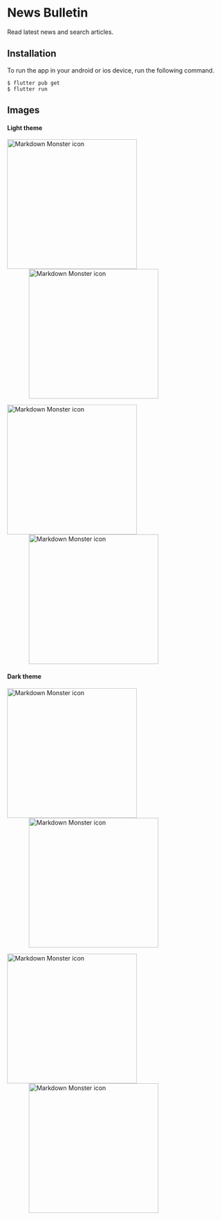 # News Bulletin

Read latest news and search articles.

## Installation

To run the app in your android or ios device, run the following command.

```
$ flutter pub get
$ flutter run
```

## Images

#### Light theme

<div>
<img src="images/l1.png"
     alt="Markdown Monster icon"
     style="width: 300px; float:left" />

<img src="images/l2.png"
     alt="Markdown Monster icon"
     style="width: 300px; margin-left: 50px" />

<img src="images/l3.png"
     alt="Markdown Monster icon"
     style="width: 300px; float:left" />

<img src="images/l4.png"
     alt="Markdown Monster icon"
     style="width: 300px; margin-left: 50px" />
</div>

#### Dark theme

<div>
<img src="images/d1.png"
     alt="Markdown Monster icon"
     style="width: 300px; float:left" />

<img src="images/d2.png"
     alt="Markdown Monster icon"
     style="width: 300px; margin-left: 50px" />

<img src="images/d3.png"
     alt="Markdown Monster icon"
     style="width: 300px; float:left" />

<img src="images/d4.png"
     alt="Markdown Monster icon"
     style="width: 300px; margin-left: 50px" />
</div>


